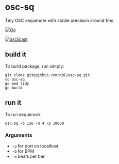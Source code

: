 # osc-sq
Tiny OSC sequencer with stable precision around 1ms.

[![Go](https://github.com/K0F/osc-sq/actions/workflows/go.yml/badge.svg)](https://github.com/K0F/osc-sq/actions/workflows/go.yml)

[![asciicast](https://asciinema.org/a/594839.svg)](https://asciinema.org/a/594839)

## build it
To build package, run simply:

```
git clone git@github.com:K0F/osc-sq.git
cd osc-sq
go mod tidy
go build
```

## run it

To run sequencer:

```
osc-sq -b 120 -m 4 -p 10000
```

### Arguments
- `-p` for port on localhost
- `-b` for BPM
- `-m` beats per bar
